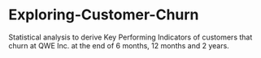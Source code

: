 # Exploring-Customer-Churn
Statistical analysis to derive Key Performing Indicators of customers that churn at QWE Inc. at the end of 6 months, 12 months and 2 years.
